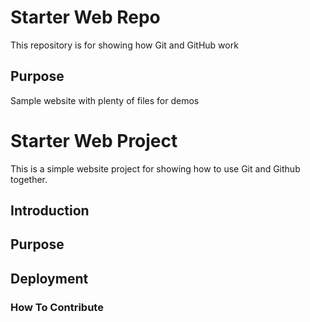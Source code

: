 # Starter Web Repo

This repository is for showing how Git and GitHub work

## Purpose

Sample website with plenty of files for demos
# Starter Web Project

This is a simple website project for showing how to use Git and Github together.

## Introduction

## Purpose

## Deployment

### How To Contribute